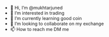 - 👋 Hi, I’m @mukhtarjuned
- 👀 I’m interested in trading 
- 🌱 I’m currently learning good coin
- 💞️ I’m looking to collaborate on my exchange 
- 📫 How to reach me DM me
<!---
mukhtarjuned/mukhtarjuned is a ✨ special ✨ repository because its `README.md` (this file) appears on your GitHub profile.
You can click the Preview link to take a look at your changes.
--->
